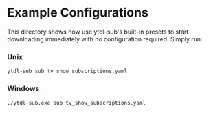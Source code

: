 # Example Configurations
This directory shows how use ytdl-sub's built-in presets to start downloading immediately with no
configuration required. Simply run:

### Unix
```commandline
ytdl-sub sub tv_show_subscriptions.yaml
```

### Windows
```commandline
./ytdl-sub.exe sub tv_show_subscriptions.yaml
```